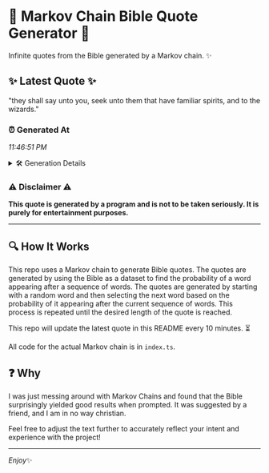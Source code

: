 # 📖 Markov Chain Bible Quote Generator 📖

Infinite quotes from the Bible generated by a Markov chain. ✨

## ✨ Latest Quote ✨
"they shall say unto you, seek unto them that have familiar spirits, and to the wizards."

### ⏰ Generated At
*11:46:51 PM*

<details>
    <summary>🛠️ Generation Details</summary>
    <p>
        <strong>🌱 Seed:</strong> they<br>
        <strong>🔄 Iterations:</strong> 15<br>
        <strong>📜 Context History:</strong><br>[ they ]: shall<br>[ they, shall ]: say<br>[ they, shall, say ]: unto<br>[ they, shall, say, unto ]: you,<br>[ they, shall, say, unto, you, ]: seek<br>[ they, shall, say, unto, you,, seek ]: unto<br>[ shall, say, unto, you,, seek, unto ]: them<br>[ say, unto, you,, seek, unto, them ]: that<br>[ unto, you,, seek, unto, them, that ]: have<br>[ you,, seek, unto, them, that, have ]: familiar<br>[ seek, unto, them, that, have, familiar ]: spirits,<br>[ unto, them, that, have, familiar, spirits, ]: and<br>[ them, that, have, familiar, spirits,, and ]: to<br>[ that, have, familiar, spirits,, and, to ]: the<br>[ have, familiar, spirits,, and, to, the ]: wizards.<br>
    </p>
</details>

### ⚠️ Disclaimer ⚠️
**This quote is generated by a program and is not to be taken seriously. It is purely for entertainment purposes.**

---

## 🔍 How It Works

This repo uses a Markov chain to generate Bible quotes. The quotes are generated by using the Bible as a dataset to find the probability of a word appearing after a sequence of words. The quotes are generated by starting with a random word and then selecting the next word based on the probability of it appearing after the current sequence of words. This process is repeated until the desired length of the quote is reached.

This repo will update the latest quote in this README every 10 minutes. ⏳

All code for the actual Markov chain is in `index.ts`.

## ❓ Why

I was just messing around with Markov Chains and found that the Bible surprisingly yielded good results when prompted. 
It was suggested by a friend, and I am in no way christian.

Feel free to adjust the text further to accurately reflect your intent and experience with the project!

---

*Enjoy*✨
